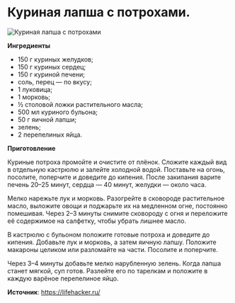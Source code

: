 # Куриная лапша с потрохами.

![Куриная лапша с потрохами](/images/Kulinar/Soup/bulyon-kura_009.jpg 'Куриная лапша с потрохами')

**Ингредиенты**

- 150 г куриных желудков;
- 150 г куриных сердец;
- 150 г куриной печени;
- соль, перец — по вкусу;
- 1 луковица;
- 1 морковь;
- ½ столовой ложки растительного масла;
- 500 мл куриного бульона;
- 50 г яичной лапши;
- зелень;
- 2 перепелиных яйца.

**Приготовление**

Куриные потроха промойте и очистите от плёнок. Сложите каждый вид в отдельную кастрюлю и залейте холодной водой. Поставьте на огонь, посолите, поперчите и доведите до кипения. После закипания варите печень 20–25 минут, сердца — 40 минут, желудки — около часа.

Мелко нарежьте лук и морковь. Разогрейте в сковороде растительное масло, выложите овощи и поджарьте их на медленном огне, постоянно помешивая. Через 2–3 минуты снимите сковороду с огня и переложите её содержимое на салфетку, чтобы убрать лишнее масло.

В кастрюлю с бульоном положите готовые потроха и доведите до кипения. Добавьте лук и морковь, а затем яичную лапшу. Положите макароны целиком или разломайте на части. Посолите и поперчите.

Через 3–4 минуты добавьте мелко нарубленную зелень. Когда лапша станет мягкой, суп готов. Разлейте его по тарелкам и положите в каждую варёное перепелиное яйцо.

**Источник**: https://lifehacker.ru/
